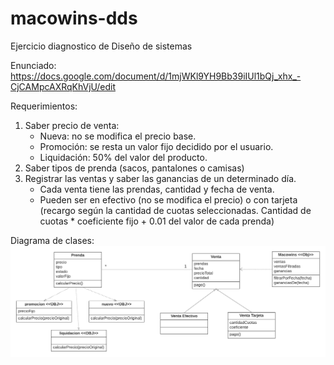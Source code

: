 # macowins-dds
Ejercicio diagnostico de Diseño de sistemas

Enunciado: https://docs.google.com/document/d/1mjWKl9YH9Bb39iIUl1bQj_xhx_-CjCAMpcAXRqKhVjU/edit

Requerimientos:
1. Saber precio de venta:
    * Nueva: no se modifica el precio base.
    * Promoción: se resta un valor fijo decidido por el usuario.
    * Liquidación: 50% del valor del producto.
2. Saber tipos de prenda (sacos, pantalones o camisas)
3. Registrar las ventas y saber las ganancias de un determinado día.
    * Cada venta tiene las prendas, cantidad y fecha de venta.
    * Pueden ser en efectivo (no se modifica el precio) o con tarjeta (recargo según la cantidad de cuotas seleccionadas. Cantidad de cuotas * coeficiente fijo + 0.01 del valor de cada prenda)

Diagrama de clases:
![](https://github.com/matiasyogui/macowins-dds/blob/main/Diagrama%20de%20clases%20Macowins.png)
